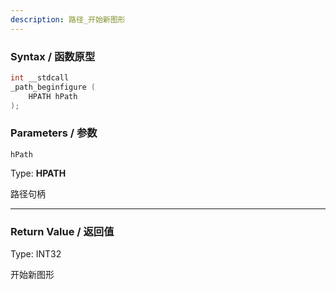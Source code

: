 ```yaml
---
description: 路径_开始新图形
---
```


### Syntax / 函数原型

```C++
int __stdcall 
_path_beginfigure (
    HPATH hPath
);
```


### Parameters / 参数

`hPath`

Type: **HPATH**

路径句柄

---

### Return Value / 返回值

Type: INT32

开始新图形
